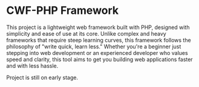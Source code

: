 # CWF-PHP Framework
This project is a lightweight web framework built with PHP, designed with simplicity and ease of use at its core. Unlike complex and heavy frameworks that require steep learning curves, this framework follows the philosophy of "write quick, learn less." Whether you're a beginner just stepping into web development or an experienced developer who values speed and clarity, this tool aims to get you building web applications faster and with less hassle.

Project is still on early stage.
